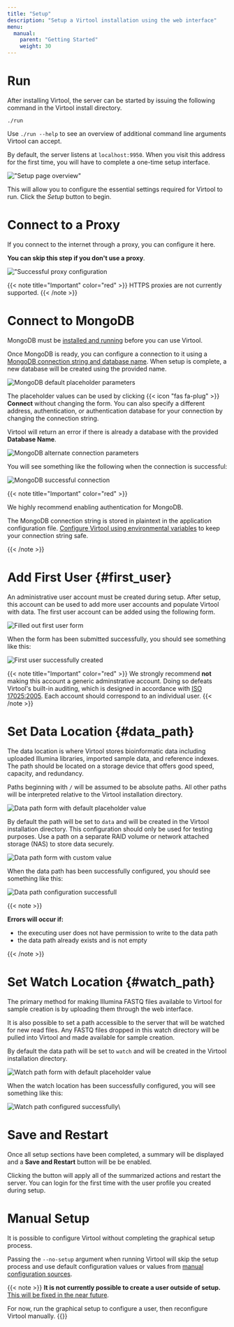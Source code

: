 ```yaml
---
title: "Setup"
description: "Setup a Virtool installation using the web interface"
menu:
  manual:
    parent: "Getting Started"
    weight: 30
---
```


# Run

After installing Virtool, the server can be started by issuing the following command in the Virtool install directory.

```shell
./run
```

Use `./run --help` to see an overview of additional command line arguments Virtool can accept.

By default, the server listens at `localhost:9950`. When you visit this address for the first time, you will have to complete a one-time setup interface.

!["Setup page overview"](overview.png)

This will allow you to configure the essential settings required for Virtool to run. Click the _Setup_ button to begin.

# Connect to a Proxy

If you connect to the internet through a proxy, you can configure it here.

**You can skip this step if you don't use a proxy**.

!["Successful proxy configuration](proxy.png)

{{< note title="Important" color="red" >}}
HTTPS proxies are not currently supported.
{{< /note >}}

# Connect to MongoDB

MongoDB must be [installed and running](setup.md#MongoDB) before you can use Virtool.

Once MongoDB is ready, you can configure a connection to it using a [MongoDB connection string and database name](https://docs.mongodb.com/manual/reference/connection-string). When setup is complete, a new database will be created using the provided name.

![MongoDB default placeholder parameters](mongo_empty.png)

The placeholder values can be used by clicking {{< icon "fas fa-plug" >}} **Connect** without changing the form. You can also specify a different address, authentication, or authentication database for your connection by changing the connection string.

Virtool will return an error if there is already a database with the provided **Database Name**.

![MongoDB alternate connection parameters](mongo_filled.png)

You will see something like the following when the connection is successful:

![MongoDB successful connection](mongo_success.png)

{{< note title="Important" color="red" >}}

We highly recommend enabling authentication for MongoDB.

The MongoDB connection string is stored in plaintext in the application configuration file. [Configure Virtool using environmental variables](/docs/manual/gs_configuration) to keep your connection string safe.

{{< /note >}}

# Add First User {#first_user}

An administrative user account must be created during setup. After setup, this account can be used to add more user accounts and populate Virtool with data. The first user account can be added using the following form.

![Filled out first user form](user.png)

When the form has been submitted successfully, you should see something like this:

![First user successfully created](user_success.png)

{{< note title="Important" color="red" >}}
We strongly recommend **not** making this account a generic adminstrative account. Doing so defeats Virtool's built-in auditing, which is designed in accordance with [ISO 17025:2005](https://www.iso.org/standard/39883.html). Each account should correspond to an individual user.
{{< /note >}}

# Set Data Location {#data_path}

The data location is where Virtool stores bioinformatic data including uploaded Illumina libraries, imported sample data, and reference indexes. The path should be located on a storage device that offers good speed, capacity, and redundancy.

Paths beginning with `/` will be assumed to be absolute paths. All other paths will be interpreted relative to the Virtool installation directory.

![Data path form with default placeholder value](data.png)

By default the path will be set to `data` and will be created in the Virtool installation directory. This configuration should only be used for testing purposes. Use a path on a separate RAID volume or network attached storage (NAS) to store data securely.

![Data path form with custom value](data_filled.png)

When the data path has been successfully configured, you should see something like this:

![Data path configuration successfull](data_success.png)

{{< note >}}

**Errors will occur if:**

- the executing user does not have permission to write to the data path
- the data path already exists and is not empty

{{< /note >}}

# Set Watch Location {#watch_path}

The primary method for making Illumina FASTQ files available to Virtool for sample creation is by uploading them through the web interface.

It is also possible to set a path accessible to the server that will be watched for new read files. Any FASTQ files dropped in this watch directory will be pulled into Virtool and made available for sample creation.

By default the data path will be set to `watch` and will be created in the Virtool installation directory.

![Watch path form with default placeholder value](watch.png)

When the watch location has been successfully configured, you will see something like this:

![Watch path configured successfully](watch_success.png)\

# Save and Restart

Once all setup sections have been completed, a summary will be displayed and a <i class="fas fa-redo-alt"></i> **Save and Restart** button will be be enabled.

Clicking the button will apply all of the summarized actions and restart the server. You can login for the first time with the user profile you created during setup.

# Manual Setup

It is possible to configure Virtool without completing the graphical setup process.

Passing the `--no-setup` argument when running Virtool will skip the setup process and use default configuration values or values from [manual configuration sources](/docs/manual/gs_configuration/).

{{< note >}}
**It is not currently possible to create a user outside of setup.** [This will be fixed in the near future](https://github.com/virtool/virtool/issues/1314).

For now, run the graphical setup to configure a user, then reconfigure Virtool manually.
{{</note >}}
